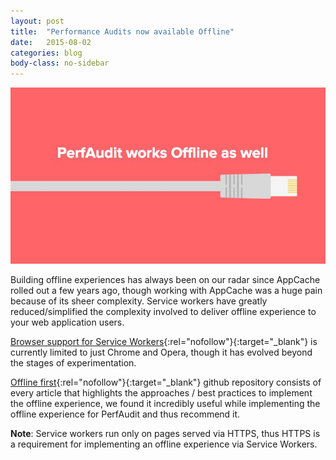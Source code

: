 ```yaml
---
layout: post
title:  "Performance Audits now available Offline"
date:   2015-08-02
categories: blog
body-class: no-sidebar
---
```


![Performance Audits now available offline](/images/blog/performance-audits-offline.jpg)

Building offline experiences has always been on our radar since AppCache rolled out a few years ago, though working with AppCache was a huge pain because of its sheer complexity. Service workers have greatly reduced/simplified the complexity involved to deliver offline experience to your web application users.

[Browser support for Service Workers](http://caniuse.com/#search=service%20workers){:rel="nofollow"}{:target="_blank"} is currently limited to just Chrome and Opera, though it has evolved beyond the stages of experimentation.

[Offline first](https://github.com/pazguille/offline-first){:rel="nofollow"}{:target="_blank"} github repository consists of every article that highlights the approaches / best practices to implement the offline experience, we found it incredibly useful while implementing the offline experience for PerfAudit and thus recommend it.

 **Note**: Service workers run only on pages served via HTTPS, thus HTTPS is a requirement for implementing an offline experience via Service Workers.